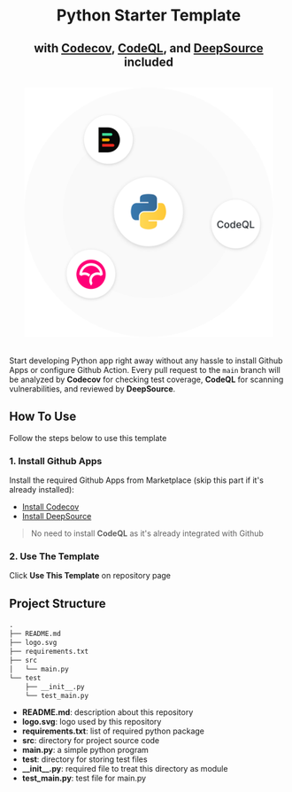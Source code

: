 <div align="center">
	<h1> Python Starter Template </h1>
	<h2> with
    <a href="https://codecov.io" target="_blank">Codecov</a>,
    <a href="https://codeql.github.com" target="_blank">CodeQL</a>,
    and
    <a href="https://deepsource.io" target="_blank">DeepSource</a>
    included
  </h2>
	<br />
	<img alt="repository logo" src="logo.svg" width="450" />
	<br />
	<br />
</div>

Start developing Python app right away without any hassle to install Github Apps or configure Github Action. Every pull request to the `main` branch will be analyzed by **Codecov** for checking test coverage, **CodeQL** for scanning vulnerabilities, and reviewed by **DeepSource**.

## How To Use

Follow the steps below to use this template

### 1. Install Github Apps

Install the required Github Apps from Marketplace (skip this part if it's already installed):

- [Install Codecov](https://github.com/marketplace/codecov)
- [Install DeepSource](https://github.com/marketplace/deepsource-io)

> No need to install **CodeQL** as it's already integrated with Github

### 2. Use The Template

Click **Use This Template** on repository page

## Project Structure

```
.
├── README.md
├── logo.svg
├── requirements.txt
├── src
│   └── main.py
└── test
    ├── __init__.py
    └── test_main.py
```

- **README.md**: description about this repository
- **logo.svg**: logo used by this repository
- **requirements.txt**: list of required python package
- **src**: directory for project source code
- **main.py**: a simple python program
- **test**: directory for storing test files
- **\_\_init\_\_.py**: required file to treat this directory as module
- **test_main.py**: test file for main.py


